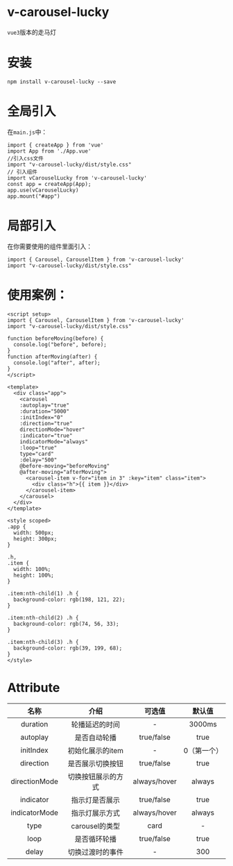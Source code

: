 # v-carousel-lucky
`vue3`版本的走马灯

# 安装
```
npm install v-carousel-lucky --save

```
# 全局引入
在`main.js`中：
```
import { createApp } from 'vue'
import App from './App.vue'
//引入css文件
import "v-carousel-lucky/dist/style.css"
// 引入组件
import vCarouselLucky from 'v-carousel-lucky'
const app = createApp(App);
app.use(vCarouselLucky)
app.mount("#app")

```

# 局部引入
在你需要使用的组件里面引入：
```
import { Carousel, CarouselItem } from 'v-carousel-lucky'
import "v-carousel-lucky/dist/style.css"
```
# 使用案例：
```
<script setup>
import { Carousel, CarouselItem } from 'v-carousel-lucky'
import "v-carousel-lucky/dist/style.css"

function beforeMoving(before) {
  console.log("before", before);
}
function afterMoving(after) {
  console.log("after", after);
}
</script>

<template>
  <div class="app">
    <carousel 
    :autoplay="true" 
    :duration="5000" 
    :initIndex="0" 
    :direction="true" 
    directionMode="hover" 
    :indicator="true"
    indicatorMode="always" 
    :loop="true" 
    type="card"  
    :delay="500"
    @before-moving="beforeMoving" 
    @after-moving="afterMoving">
      <carousel-item v-for="item in 3" :key="item" class="item">
        <div class="h">{{ item }}</div>
      </carousel-item>
    </carousel>
  </div>
</template>

<style scoped>
.app {
  width: 500px;
  height: 300px;
}

.h,
.item {
  width: 100%;
  height: 100%;
}

.item:nth-child(1) .h {
  background-color: rgb(198, 121, 22);
}

.item:nth-child(2) .h {
  background-color: rgb(74, 56, 33);
}

.item:nth-child(3) .h {
  background-color: rgb(39, 199, 68);
}
</style>

```

# Attribute

|     名称      |        介绍        |    可选值    |   默认值    |
| :-----------: | :----------------: | :----------: | :---------: |
|   duration    |   轮播延迟的时间   |      -       |   3000ms    |
|   autoplay    |    是否自动轮播    |  true/false  |    true     |
|   initIndex   |  初始化展示的item  |      -       | 0（第一个） |
|   direction   |  是否展示切换按钮  |  true/false  |    true     |
| directionMode | 切换按钮展示的方式 | always/hover |   always    |
|   indicator   |   指示灯是否展示   |  true/false  |    true     |
| indicatorMode |   指示灯展示方式   | always/hover |   always    |
|     type      |   carousel的类型   |     card     |      -      |
|     loop      |    是否循环轮播    |  true/false  |    true     |
|   delay            |        切换过渡时的事件            |       -        |      300       |
